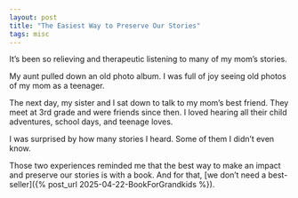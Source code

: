 ```yaml
---
layout: post
title: "The Easiest Way to Preserve Our Stories"
tags: misc
---
```


It’s been so relieving and therapeutic listening to many of my mom’s stories.

My aunt pulled down an old photo album. I was full of joy seeing old photos of my mom as a teenager.

The next day, my sister and I sat down to talk to my mom’s best friend. They meet at 3rd grade and were friends since then. I loved hearing all their child adventures, school days, and teenage loves.

I was surprised by how many stories I heard.  Some of them I didn’t even know.

Those two experiences reminded me that the best way to make an impact and preserve our stories is with a book. And for that, [we don’t need a best-seller]({% post_url 2025-04-22-BookForGrandkids %}).
